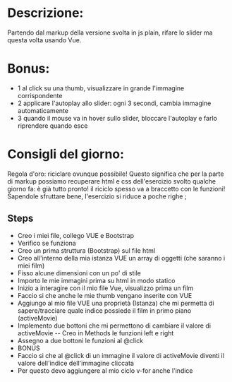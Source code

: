 # Descrizione:
Partendo dal markup della versione svolta in js plain, rifare lo slider ma questa volta usando Vue.



# Bonus: 
- 1 al click su una thumb, visualizzare in grande l'immagine corrispondente
- 2 applicare l'autoplay allo slider: ogni 3 secondi, cambia immagine automaticamente
- 3 quando il mouse va in hover sullo slider, bloccare l'autoplay e farlo riprendere quando esce

# Consigli del giorno:
Regola d'oro: riciclare ovunque possibile! Questo significa che per la parte di markup possiamo recuperare html e css dell'esercizio svolto qualche giorno fa: è già tutto pronto!
il riciclo spesso va a braccetto con le funzioni! Sapendole sfruttare bene, l'esercizio si riduce a poche righe ;

## Steps
- Creo i miei file, collego VUE e Bootstrap
- Verifico se funziona
- Creo un prima struttura (Bootstrap) sul file html
- Creo all'interno della mia istanza VUE un array di oggetti (che saranno i miei film)
- Fisso alcune dimensioni con un po' di stile
- Importo le mie immagini prima su html in modo statico
- Inizio a interagire con il mio file Vue, visualizzo prima un film
- Faccio si che anche le mie thumb vengano inserite con VUE
- Aggiungo al mio file VUE una proprietà (Istanza) che mi permetta di sapere/tracciare quale indice possiede il film in primo piano (activeMovie)
- Implemento due bottoni che mi permettono di cambiare il valore di activeMovie
-- Creo in Methods le funzioni left e right
- Assegno a due bottoni le funzioni al @click
- BONUS
 - Faccio si che al @click di un immagine il valore di activeMovie diventi il valore dell'indice dell'immagine cliccata
 - Per questo devo aggiungere al mio ciclo v-for anche l'indice
